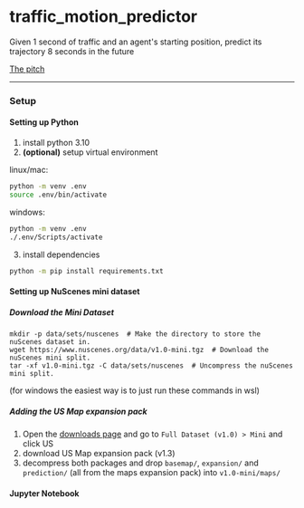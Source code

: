# traffic_motion_predictor
Given 1 second of traffic and an agent's starting position, predict its trajectory 8 seconds in the future

[The pitch](https://docs.google.com/presentation/d/1E2o_M7UZ1KbnwBISfUV8wHGs3iV3WCgAW15c2zrsciA/edit?usp=sharing)

***
### Setup

#### Setting up Python
1. install python 3.10
2. **(optional)** setup virtual environment

linux/mac:
```sh
python -m venv .env
source .env/bin/activate
```

windows:
```sh
python -m venv .env
./.env/Scripts/activate
```

3. install dependencies
```sh
python -m pip install requirements.txt
```

#### Setting up NuScenes mini dataset

##### Download the Mini Dataset

```
mkdir -p data/sets/nuscenes  # Make the directory to store the nuScenes dataset in.
wget https://www.nuscenes.org/data/v1.0-mini.tgz  # Download the nuScenes mini split.
tar -xf v1.0-mini.tgz -C data/sets/nuscenes  # Uncompress the nuScenes mini split.
```
(for windows the easiest way is to just run these commands in wsl)

##### Adding the US Map expansion pack
1. Open the [downloads page](https://www.nuscenes.org/download) and go to `Full Dataset (v1.0) > Mini` and click US
2. download US Map expansion pack (v1.3)
3. decompress both packages and drop `basemap/`, `expansion/` and `prediction/` (all from the maps expansion pack) into `v1.0-mini/maps/`

#### Jupyter Notebook


